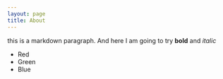 ```yaml
---
layout: page
title: About
---
```


this is a markdown paragraph. And here I am going to try **bold** and *italic*

* Red
* Green
* Blue